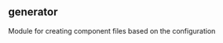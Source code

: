 <a name="module_generator"></a>

## generator
Module for creating component files based on the configuration


